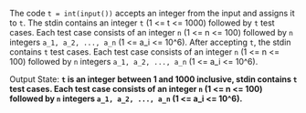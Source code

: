 The code `t = int(input())` accepts an integer from the input and assigns it to `t`. The stdin contains an integer `t` (1 <= t <= 1000) followed by `t` test cases. Each test case consists of an integer `n` (1 <= n <= 100) followed by `n` integers `a_1, a_2, ..., a_n` (1 <= a_i <= 10^6). After accepting `t`, the stdin contains `t` test cases. Each test case consists of an integer `n` (1 <= n <= 100) followed by `n` integers `a_1, a_2, ..., a_n` (1 <= a_i <= 10^6).

Output State: **`t` is an integer between 1 and 1000 inclusive, stdin contains `t` test cases. Each test case consists of an integer `n` (1 <= n <= 100) followed by `n` integers `a_1, a_2, ..., a_n` (1 <= a_i <= 10^6).**